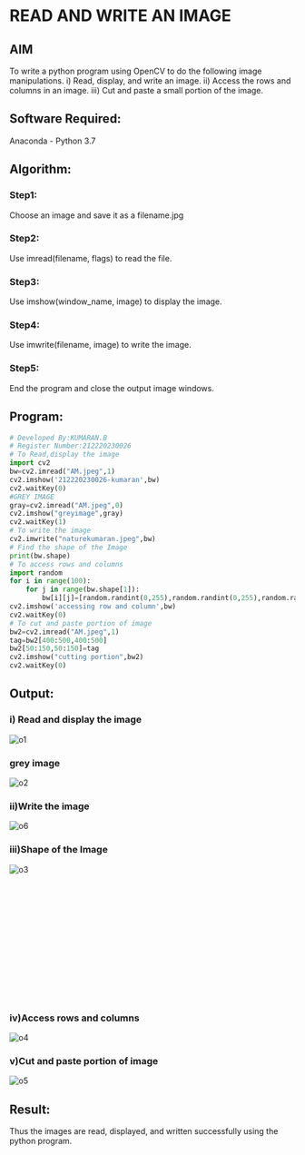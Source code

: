 # READ AND WRITE AN IMAGE
## AIM
To write a python program using OpenCV to do the following image manipulations.
i) Read, display, and write an image.
ii) Access the rows and columns in an image.
iii) Cut and paste a small portion of the image.

## Software Required:
Anaconda - Python 3.7
## Algorithm:
### Step1:
Choose an image and save it as a filename.jpg
### Step2:
Use imread(filename, flags) to read the file.
### Step3:
Use imshow(window_name, image) to display the image.
### Step4:
Use imwrite(filename, image) to write the image.
### Step5:
End the program and close the output image windows.
## Program:
```python
# Developed By:KUMARAN.B
# Register Number:212220230026
# To Read,display the image
import cv2
bw=cv2.imread("AM.jpeg",1)
cv2.imshow('212220230026-kumaran',bw)
cv2.waitKey(0)
#GREY IMAGE
gray=cv2.imread("AM.jpeg",0)
cv2.imshow("greyimage",gray)
cv2.waitKey(1)
# To write the image
cv2.imwrite("naturekumaran.jpeg",bw)
# Find the shape of the Image
print(bw.shape)
# To access rows and columns
import random
for i in range(100):
    for j in range(bw.shape[1]):
        bw[i][j]=[random.randint(0,255),random.randint(0,255),random.randint(0,255)]
cv2.imshow('accessing row and column',bw)
cv2.waitKey(0)
# To cut and paste portion of image
bw2=cv2.imread("AM.jpeg",1)
tag=bw2[400:500,400:500]
bw2[50:150,50:150]=tag
cv2.imshow("cutting portion",bw2)
cv2.waitKey(0)
```
## Output:

### i) Read and display the image
![o1](https://user-images.githubusercontent.com/75243072/173726592-efe1e14a-aa72-4db5-8144-d712ffea9817.png)

### grey image
![o2](https://user-images.githubusercontent.com/75243072/173726618-c29a6dfe-d656-421c-abd9-338d7b26b020.png)

### ii)Write the image
![o6](https://user-images.githubusercontent.com/75243072/173726684-1a00ee6c-e788-46ed-8aed-f31597285010.png)

### iii)Shape of the Image
![o3](https://user-images.githubusercontent.com/75243072/173726659-5a7b7c2c-9474-4315-8fb9-faea9906e561.png)

### <br><br><br><br><br><br><br><br><br><br><br> iv)Access rows and columns
![o4](https://user-images.githubusercontent.com/75243072/173726743-338a4e6e-f098-46d2-8fb0-703e30dd6bb7.png)

### v)Cut and paste portion of image
![o5](https://user-images.githubusercontent.com/75243072/173726772-38ab978e-a9b7-4b8a-8cb5-ff5d65ae839e.png)


## Result:
Thus the images are read, displayed, and written successfully using the python program.


